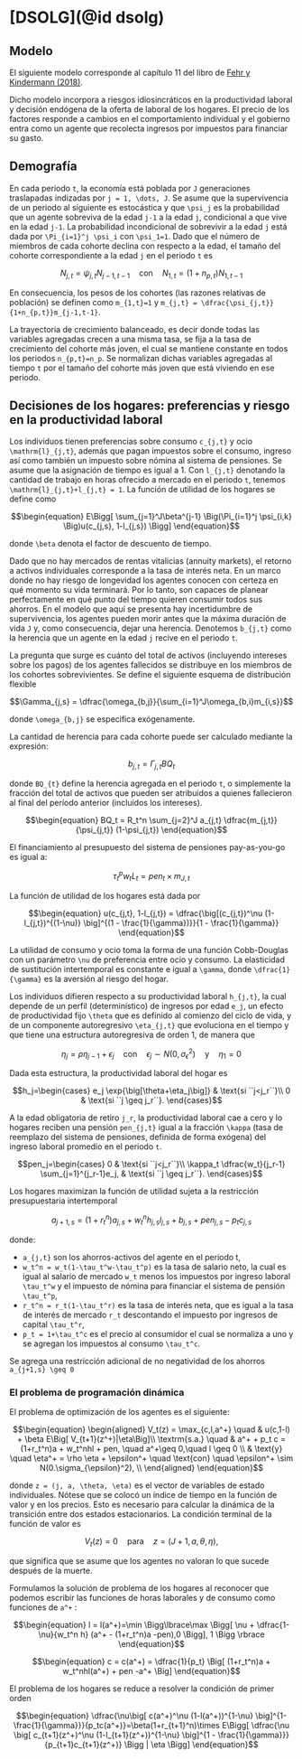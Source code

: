 # [DSOLG](@id dsolg)
## Modelo

El siguiente modelo corresponde al capítulo 11 del libro de [Fehr y Kindermann (2018)](https://global.oup.com/academic/product/introduction-to-computational-economics-using-fortran-9780198804390?q=Economics%20Using%20Fortran&lang=en&cc=mx).

Dicho modelo incorpora a riesgos idiosincráticos en la productividad laboral y decisión endógena de la oferta de laboral de los hogares. El precio de los factores responde a cambios en el comportamiento individual y el gobierno entra como un agente que recolecta ingresos por impuestos para financiar su gasto.

## Demografía
En cada periodo ``t``, la economía está poblada por ``J`` generaciones traslapadas indizadas por ``j = 1, \dots, J``. Se asume que la supervivencia de un periodo al siguiente es estocástica y que ``\psi_j`` es la probabilidad que un agente sobreviva de la edad ``j-1`` a la edad ``j``, condicional a que vive en la edad ``j-1``. La probabilidad incondicional de sobrevivir a la edad ``j`` está dada por ``\Pi_{i=1}^j \psi_i`` con ``\psi_1=1``. Dado que el número de miembros de cada cohorte declina con respecto a la edad, el tamaño del cohorte correspondiente a la edad ``j`` en el periodo ``t`` es

```math
\begin{equation}
  N_{j,t} =  \psi_{j,t}N_{j-1, t-1} \quad \text{con} \quad N_{1,t} = (1+n_{p,t})N_{1,t-1}
\end{equation}
```

En consecuencia, los pesos de los cohortes (las razones relativas de población) se definen como ``m_{1,t}=1`` y ``m_{j,t} = \dfrac{\psi_{j,t}}{1+n_{p,t}}m_{j-1,t-1}``.


La trayectoria de crecimiento balanceado, es decir donde todas las variables agregadas crecen a una misma tasa, se fija a la tasa de crecimiento del cohorte más joven, el cual se mantiene constante en todos los periodos ``n_{p,t}=n_p``. Se normalizan dichas variables agregadas al tiempo ``t`` por el tamaño del cohorte más joven que está viviendo en ese periodo.

## Decisiones de los hogares: preferencias y riesgo en la productividad laboral

Los individuos tienen preferencias sobre consumo ``c_{j,t}`` y ocio ``\mathrm{l}_{j,t}``, además que pagan impuestos sobre el consumo, ingreso así como también un impuesto sobre nómina al sistema de pensiones. Se asume que la asignación de tiempo es igual a 1. Con ``l_{j,t}`` denotando la cantidad de trabajo en horas ofrecido a mercado en el periodo ``t``, tenemos ``\mathrm{l}_{j,t}+l_{j,t} = 1``. La función de utilidad de los hogares se define como  

```math
\begin{equation}
  E\Bigg[ \sum_{j=1}^J\beta^{j-1} \Big(\Pi_{i=1}^j \psi_{i,k} \Big)u(c_{j,s}, 1-l_{j,s}) \Bigg]
\end{equation}
```

donde ``\beta`` denota el factor de descuento de tiempo.

Dado que no hay mercados de rentas vitalicias (annuity markets), el retorno a activos individuales corresponde a la tasa de interés neta. En un marco donde no hay riesgo de longevidad los agentes conocen con certeza en qué momento su vida terminará. Por lo tanto, son capaces de planear perfectamente en qué punto del tiempo quieren consumir todos sus ahorros. En el modelo que aquí se presenta hay incertidumbre de supervivencia, los agentes pueden morir antes que la máxima duración de vida ``J`` y, como consecuencia, dejar una herencia. Denotemos ``b_{j,t}`` como la herencia que un agente en la edad ``j`` recive en el periodo ``t``.

La pregunta que surge es cuánto del total de activos (incluyendo intereses sobre los pagos) de los agentes fallecidos se distribuye en los miembros de los cohortes sobrevivientes. Se define el siguiente esquema de distribución flexible

```math
\Gamma_{j,s} = \dfrac{\omega_{b,j}}{\sum_{i=1}^J\omega_{b,i}m_{i,s}}
```

donde ``\omega_{b,j}`` se especifica exógenamente.

La cantidad de herencia para cada cohorte puede ser calculado mediante la expresión:
```math
\begin{equation}
  b_{j,t} = \Gamma_{j,t}BQ_{t}
\end{equation}
```

donde ``BQ_{t}`` define la herencia agregada en el periodo ``t``, o simplemente la fracción del total de activos que pueden ser atribuidos a quienes fallecieron al final del período anterior (incluidos los intereses).

```math
\begin{equation}
  BQ_t = R_t^n \sum_{j=2}^J a_{j,t} \dfrac{m_{j,t}}{\psi_{j,t}} (1-\psi_{j,t})
\end{equation}
```

El financiamiento al presupuesto del sistema de pensiones pay-as-you-go es igual a:

```math
\begin{equation}
  \tau_t^p w_t L_t = pen_t \times m_{J,t}
\end{equation}
```


La función de utilidad de los hogares está dada por

```math
\begin{equation}
u(c_{j,t}, 1-l_{j,t}) = \dfrac{\big[(c_{j,t})^\nu (1-l_{j,t})^{(1-\nu)} \big]^{(1 - \frac{1}{\gamma})}}{1 - \frac{1}{\gamma}}
\end{equation}
```

La utilidad de consumo y ocio toma la forma de una función Cobb-Douglas con un parámetro ``\nu`` de preferencia entre ocio y consumo. La elasticidad de sustitución intertemporal es constante e igual a ``\gamma``, donde ``\dfrac{1}{\gamma}`` es la aversión al riesgo del hogar.

Los individuos difieren respecto a su productividad laboral ``h_{j,t}``, la cual depende de un perfil (determinístico) de ingresos por edad ``e_j``, un efecto de productividad fijo ``\theta`` que es definido al comienzo del ciclo de vida, y de un componente autoregresivo ``\eta_{j,t}`` que evoluciona en el tiempo y que tiene una estructura autoregresiva de orden 1, de manera que

```math
\begin{equation}
  \eta_j = \rho \eta_{j-1} + \epsilon_j \quad \text{con} \quad \epsilon_j \sim N(0, \sigma_{\epsilon}^2) \quad \text{y} \quad \eta_1=0
\end{equation}
```

Dada esta estructura, la productividad laboral del hogar es

```math
h_j=\begin{cases}
  e_j \exp{\big[\theta+\eta_j\big]} & \text{si ``j<j_r``}\\
  0 & \text{si ``j \geq j_r``}.
\end{cases}
```

A la edad obligatoria de retiro ``j_r``, la productividad laboral cae a cero y lo hogares reciben una pensión ``pen_{j,t}`` igual a la fracción ``\kappa`` (tasa de reemplazo del sistema de pensiones, definida de forma exógena) del ingreso laboral promedio en el periodo ``t``.  

```math
pen_j=\begin{cases}
  0  & \text{si ``j<j_r``}\\
  \kappa_t \dfrac{w_t}{j_r-1} \sum_{j=1}^{j_r-1}e_j, & \text{si ``j \geq j_r``}.
\end{cases}
```


Los hogares maximizan la función de utilidad sujeta a la restricción presupuestaria intertemporal

```math
\begin{equation}
  a_{j+1,s} = (1+r_t^n)a_{j,s} + w_t^nh_{j,s}l_{j,s} + b_{j,s} + pen_{j,s} - p_tc_{j,s}
\end{equation}
```

donde:
* ``a_{j,t}`` son los ahorros-activos del agente en el periodo t,
* ``w_t^n = w_t(1-\tau_t^w-\tau_t^p)`` es la tasa de salario neto, la cual es igual al salario de mercado ``w_t`` menos los impuestos por ingreso laboral ``\tau_t^w`` y el impuesto de nómina para financiar el sistema de pensión ``\tau_t^p``,
* ``r_t^n = r_t(1-\tau_t^r)`` es la tasa de interés neta, que es igual a la tasa de interés de mercado ``r_t`` descontando el impuesto por ingresos de capital ``\tau_t^r``,
* ``p_t = 1+\tau_t^c`` es el precio al consumidor el cual se normaliza a uno y se agregan los impuestos al consumo ``\tau_t^c``.

Se agrega una restricción adicional de no negatividad de los ahorros ``a_{j+1,s} \geq 0``


### El problema de programación dinámica
El problema de optimización de los agentes es el siguiente:

```math
\begin{equation}
\begin{aligned}
V_t(z) = \max_{c,l,a^+} \quad & u(c,1-l) + \beta E\Big[ V_{t+1}(z^+)|\eta\Big]\\
\textrm{s.a.} \quad & a^+ + p_t c = (1+r_t^n)a + w_t^nhl + pen, \quad a^+\geq 0,\quad l \geq 0 \\
  & \text{y} \quad \eta^+ = \rho \eta + \epsilon^+ \quad \text{con} \quad \epsilon^+ \sim N(0.\sigma_{\epsilon}^2),     \\
\end{aligned}
\end{equation}
```

donde ``z = (j, a, \theta, \eta)`` es el vector de variables de estado individuales. Nótese que se colocó un índice de tiempo en la función de valor y en los precios. Esto es necesario para calcular la dinámica de la transición entre dos estados estacionarios. La condición terminal de la función de valor es

```math
\begin{equation}
  V_t(z) = 0 \quad \text{para} \quad z = (J+1,a,\theta,\eta),
\end{equation}
```

que significa que se asume que los agentes no valoran lo que sucede después de la muerte.

Formulamos la solución de problema de los hogares al reconocer que podemos escribir las funciones de horas laborales y de consumo como funciones de ``a^+`` :

```math
\begin{equation}
l = l(a^+)=\min \Bigg\lbrace\max \Bigg[ \nu + \dfrac{1-\nu}{w_t^n h} (a^+ - (1+r_t^n)a -pen),0 \Bigg], 1 \Bigg \rbrace
\end{equation}
```

```math
\begin{equation}
c = c(a^+) = \dfrac{1}{p_t} \Big[  (1+r_t^n)a + w_t^nhl(a^+) + pen -a^+ \Big]
\end{equation}
```

El problema de los hogares se reduce a resolver la condición de primer orden

```math
\begin{equation}
\dfrac{\nu\big[ c(a^+)^\nu (1-l(a^+))^{1-\nu} \big]^{1-\frac{1}{\gamma}}}{p_tc(a^+)}=\beta(1+r_{t+1}^n)\times E\Bigg[ \dfrac{\nu \big[ c_{t+1}(z^+)^\nu (1-l_{t+1}(z^+))^{1-\nu} \big]^{1 - \frac{1}{\gamma}}}{p_{t+1}c_{t+1}(z^+)} \Bigg | \eta \Bigg]
\end{equation}
```